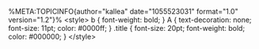 %META:TOPICINFO{author=\"kallea\" date=\"1055523031\" format=\"1.0\"
version=\"1.2\"}% \<style\> b { font-weight: bold; } A {
text-decoration: none; font-size: 11pt; color: \#0000ff; } .title {
font-size: 20pt; font-weight: bold; color: \#000000; } \</style\>
